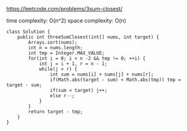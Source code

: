 https://leetcode.com/problems/3sum-closest/

time complexity: O(n^2)
space complexity: O(n)
```
class Solution {
    public int threeSumClosest(int[] nums, int target) {
        Arrays.sort(nums);
        int n = nums.length;
        int tmp = Integer.MAX_VALUE;
        for(int i = 0; i < n -2 && tmp != 0; ++i) {
            int j = i + 1, r = n - 1;
            while(j < r) {
                int sum = nums[i] + nums[j] + nums[r];
                if(Math.abs(target - sum) < Math.abs(tmp)) tmp = target - sum;
                if(sum < target) j++;
                else r--;
            }
        }
        return target - tmp;
    }
}
```